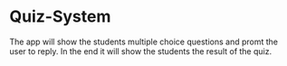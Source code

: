 # Quiz-System
The app will show the students multiple choice questions and promt the user to reply. In the end it will show the students the result of the quiz.
